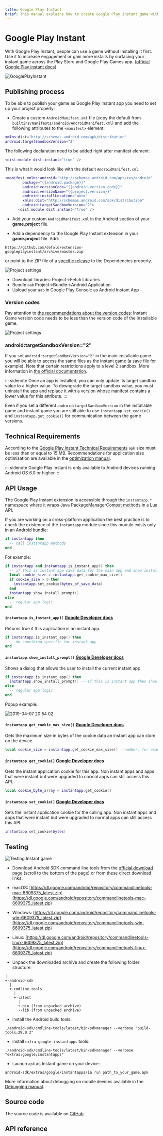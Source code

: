 ```yaml
---
title: Google Play Instant
brief: This manual explains how to create Google Play Instant game with Defold.
---
```


# Google Play Instant

With Google Play Instant, people can use a game without installing it first. Use it to increase engagement or gain more installs by surfacing your instant game across the Play Store and Google Play Games app. ([official Google Play Instant docs](https://developer.android.com/topic/google-play-instant))

![GooglePlayInstant](gpi-try-now.png)

## Publishing process

To be able to publish your game as Google Play Instant app you need to set up your project properly:

* Create a custom `AndroidManifest.xml` file (copy the default from `builtins/manifests/android/AndroidManifest.xml`) and add the following attributes to the `<manifest>` element:

```lua
xmlns:dist="http://schemas.android.com/apk/distribution"
android:targetSandboxVersion="2"
```
The following declaration need to be added right after manifest element:

```lua
<dist:module dist:instant="true" />
```

This is what it would look like with the default `AndroidManifest.xml`:

```lua
<manifest xmlns:android="http://schemas.android.com/apk/res/android"
        package="{{android.package}}"
        android:versionCode="{{android.version_code}}"
        android:versionName="{{project.version}}"
        android:installLocation="auto"
        xmlns:dist="http://schemas.android.com/apk/distribution"
        android:targetSandboxVersion="2">
      <dist:module dist:instant="true" />
```

* Add your custom `AndroidManifest.xml` in the Android section of your **game.project** file.
  
* Add a dependency to the Google Play Instant extension in your **game.project** file. Add:

```
https://github.com/defold/extension-googleplayinstant/archive/master.zip
```

or point to the ZIP file of a [specific release](https://github.com/defold/extension-googleplayinstant/releases) to the Dependencies property.

![Project settings](game_project.png)

* Download libraries: Project->Fetch Libraries
* Bundle `aab` Project->Bundle->Android Application
* Upload your `aab` in Google Play Console as Android Instant App


### Version codes
Pay attention to [the recommendations about the version codes](https://developer.android.com/topic/google-play-instant/getting-started/game-instant-app#version-codes): Instant Game version code needs to be less than the version code of the installable game.

![Project settings](version_code.png)


### android:targetSandboxVersion="2"
If you set `android:targetSandboxVersion="2"` in the main installable game you will be able to access the same files as the instant game (a save file for example). Note that certain restrictions apply to a level 2 sandbox. More information in [the official documentation](https://developer.android.com/guide/topics/manifest/manifest-element#targetSandboxVersion).

::: sidenote
Once an app is installed, you can only update its target sandbox value to a higher value. To downgrade the target sandbox value, you must uninstall the app and replace it with a version whose manifest contains a lower value for this attribute.
:::

Even if you set a different `android:targetSandboxVersion` in the installable game and instant game you are still able to use `instantapp.set_cookie()` and `instantapp.get_cookie()` for communication between the game versions.



## Technical Requirements
According to the [Google Play Instant Technical Requirements](https://developer.android.com/topic/google-play-instant/game-tech-requirements) `apk` size must be less than or equal to 15 MB. Recommendations for application size optimisation are available in the [optimization manual](https://defold.com/manuals/optimization/#optimize-application-size).

::: sidenote
Google Play Instant is only available to Android devices running Android OS 6.0 or higher.
:::


## API Usage
The Google Play Instant extension is accessible through the `instantapp.*` namespace where it wraps Java [PackageManagerCompat methods](https://developers.google.com/android/reference/com/google/android/gms/instantapps/PackageManagerCompat) in a Lua API.

If you are working on a cross-platform application the best practice is to check the existence of the `instantapp` module since this module exists only in an Android bundle:

```lua
if instantapp then
  -- call instantapp methods
end
```

For example:

```lua
if instantapp and instantapp.is_instant_app() then
  -- if this is instant app save data for the main app and show install prompt
  local cookie_size = instantapp.get_cookie_max_size()
  if cookie_size > 0 then
    instantapp.set_cookie(bytes_of_save_data)
  end
  instantapp.show_install_prompt()
else
  -- regular app logic
end
```

#### `instantapp.is_instant_app()` [Google Developer docs](https://developers.google.com/android/reference/com/google/android/gms/instantapps/PackageManagerCompat#isInstantApp%28%29)
Returns true if this application is an instant app.

```lua
if instantapp.is_instant_app() then
  -- do something specific for instant app
end
```

#### `instantapp.show_install_prompt()` [Google Developer docs](https://developers.google.com/android/reference/com/google/android/gms/instantapps/InstantApps#showInstallPrompt(android.app.Activity,%20android.content.Intent,%20int,%20java.lang.String))
Shows a dialog that allows the user to install the current instant app.

```lua
if instantapp.is_instant_app() then
  instantapp.show_install_prompt() -- if this is instant app then show install prompt
else
  -- regular app logic
end
```

Popup example:

![2019-04-07 20 54 02](popup-example.jpg)

#### `instantapp.get_cookie_max_size()` [Google Developer docs](https://developers.google.com/android/reference/com/google/android/gms/instantapps/PackageManagerCompat.html#getInstantAppCookieMaxSize%28%29)
Gets the maximum size in bytes of the cookie data an instant app can store on the device.

```lua
local cookie_size = instantapp.get_cookie_max_size() --number, for example 16384
```

#### `instantapp.get_cookie()` [Google Developer docs](https://developers.google.com/android/reference/com/google/android/gms/instantapps/PackageManagerCompat.html#getInstantAppCookie%28%29)
Gets the instant application cookie for this app. Non instant apps and apps that were instant but were upgraded to normal apps can still access this API.

```lua
local cookie_byte_array = instantapp.get_cookie()
```

#### `instantapp.set_cookie()` [Google Developer docs](https://developers.google.com/android/reference/com/google/android/gms/instantapps/PackageManagerCompat.html#setInstantAppCookie%28byte%5B%5D%29)
Sets the instant application cookie for the calling app. Non instant apps and apps that were instant but were upgraded to normal apps can still access this API.

```lua
instantapp.set_cookie(bytes)
```


## Testing
![Testing Instant game](start_instant.png)

* Download Android SDK command line tools from the [official download page](https://developer.android.com/studio) (scroll to the bottom of the page) or from these direct download links:

- macOS: [https://dl.google.com/android/repository/commandlinetools-mac-6609375_latest.zip](https://dl.google.com/android/repository/commandlinetools-mac-6609375_latest.zip)

- Windows: [https://dl.google.com/android/repository/commandlinetools-win-6609375_latest.zip](https://dl.google.com/android/repository/commandlinetools-win-6609375_latest.zip)

- Linux: [https://dl.google.com/android/repository/commandlinetools-linux-6609375_latest.zip](https://dl.google.com/android/repository/commandlinetools-linux-6609375_latest.zip)

* Unpack the downloaded archive and create the following folder structure:

```
|
+-android-sdk
  |
  +-cmdline-tools
    |
    +-latest
      |
      +-bin (from unpacked archive)
      +-lib (from unpacked archive)
```

* Install the Android build tools:

```console
./android-sdk/cmdline-tools/latest/bin/sdkmanager --verbose "build-tools;29.0.3"
```

* Install `extra-google-instantapps` tools:

```console
./android-sdk/cmdline-tools/latest/bin/sdkmanager --verbose "extras;google;instantapps"
```

* Launch `apk` as Instant game on your device:

```console
android-sdk/extras/google/instantapps/ia run path_to_your_game.apk
```


More information about debugging on mobile devices available in the [Debugging manual](https://www.defold.com/manuals/debugging/#_debugging_on_mobile_devices).


## Source code
The source code is available on [GitHub](https://github.com/defold/extension-googleplayinstant)


## API reference
